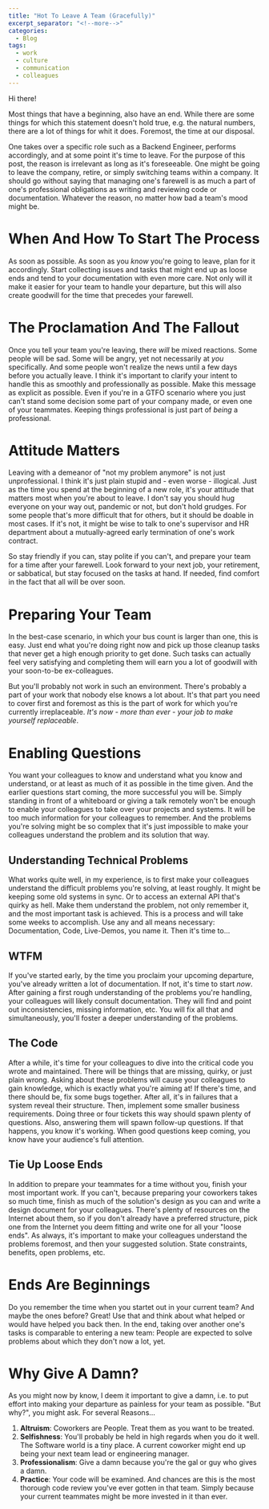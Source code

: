 ```yaml
---
title: "Hot To Leave A Team (Gracefully)"
excerpt_separator: "<!--more-->"
categories:
  - Blog
tags:
  - work
  - culture
  - communication
  - colleagues
---
```

Hi there!

Most things that have a beginning, also have an end. While there are some things for which this statement doesn't hold true, e.g. the natural numbers, there are a lot of things for whit it does. Foremost, the time at our disposal.

One takes over a specific role such as a Backend Engineer, performs accordingly, and at some point it's time to leave. For the purpose of this post, the reason is irrelevant as long as it's foreseeable. One might be going to leave the company, retire, or simply switching teams within a company. It should go without saying that managing one's farewell is as much a part of one's professional obligations as writing and reviewing code or documentation. Whatever the reason, no matter how bad a team's mood might be.

# When And How To Start The Process

As soon as possible. As soon as you *know* you're going to leave, plan for it accordingly. Start collecting issues and tasks that might end up as loose ends and tend to your documentation with even more care. Not only will it make it easier for your team to handle your departure, but this will also create goodwill for the time that precedes your farewell.

# The Proclamation And The Fallout

Once you tell your team you're leaving, there *will* be mixed reactions. Some people will be sad. Some will be angry, yet not necessarily at *you* specifically. And some people won't realize the news until a few days before you actually leave. I think it's important to clarify your intent to handle this as smoothly and professionally as possible. Make this message as explicit as possible. Even if you're in a GTFO scenario where you just can't stand some decision some part of your company made, or even one of your teammates. Keeping things professional is just part of *being* a professional. 

# Attitude Matters

Leaving with a demeanor of "not my problem anymore" is not just unprofessional. I think it's just plain stupid and - even worse - illogical. Just as the time you spend at the beginning of a new role, it's your attitude that matters most when you're about to leave. I don't say you should hug everyone on your way out, pandemic or not, but don't hold grudges. For some people that's more difficult that for others, but it should be doable in most cases. If it's not, it might be wise to talk to one's supervisor and HR department about a mutually-agreed early termination of one's work contract.

So stay friendly if you can, stay polite if you can't, and prepare your team for a time after your farewell. Look forward to your next job, your retirement, or sabbatical, but stay focused on the tasks at hand. If needed, find comfort in the fact that all will be over soon.

# Preparing Your Team

In the best-case scenario, in which your bus count is larger than one, this is easy. Just end what you're doing right now and pick up those cleanup tasks that never get a high enough priority to get done. Such tasks can actually feel very satisfying and completing them will earn you a lot of goodwill with your soon-to-be ex-colleagues.

But you'll probably not work in such an environment. There's probably a part of your work that nobody else knows a lot about. It's that part you need to cover first and foremost as this is the part of work for which you're currently irreplaceable. *It's now - more than ever - your job to make yourself replaceable*.

# Enabling Questions

You want your colleagues to know and understand what you know and understand, or at least as much of it as possible in the time given. And the earlier questions start coming, the more successful you will be. Simply standing in front of a whiteboard or giving a talk remotely won't be enough to enable your colleagues to take over your projects and systems. It will be too much information for your colleagues to remember. And the problems you're solving might be so complex that it's just impossible to make your colleagues understand the problem and its solution that way. 

## Understanding Technical Problems

What works quite well, in my experience, is to first make your colleagues understand the difficult problems you're solving, at least roughly. It might be keeping some old systems in sync. Or to access an external API that's quirky as hell. Make them understand the problem, not only remember it, and the most important task is achieved. This is a process and will take some weeks to accomplish. Use any and all means necessary: Documentation, Code, Live-Demos, you name it. Then it's time to...

## WTFM

If you've started early, by the time you proclaim your upcoming departure, you've already written a lot of documentation. If not, it's time to start *now*. After gaining a first rough understanding of the problems you're handling, your colleagues will likely consult documentation. They will find and point out inconsistencies, missing information, etc. You will fix all that and simultaneously, you'll foster a deeper understanding of the problems.

## The Code

After a while, it's time for your colleagues to dive into the critical code you wrote and maintained. There will be things that are missing, quirky, or just plain wrong. Asking about these problems will cause your colleagues to gain knowledge, which is exactly what you're aiming at! If there's time, and there should be, fix some bugs together. After all, it's in failures that a system reveal their structure. Then, implement some smaller business requirements. Doing three or four tickets this way should spawn plenty of questions. Also, answering them will spawn follow-up questions. If that happens, you know it's working. When good questions keep coming, you know have your audience's full attention.

## Tie Up Loose Ends

In addition to prepare your teammates for a time without you, finish your most important work. If you can't, because preparing your coworkers takes so much time, finish as much of the solution's design as you can and write a design document for your colleagues. There's plenty of resources on the Internet about them, so if you don't already have a preferred structure, pick one from the Internet you deem fitting and write one for all your "loose ends". As always, it's important to make your colleagues understand the problems foremost, and then your suggested solution. State constraints, benefits, open problems, etc.

# Ends Are Beginnings

Do you remember the time when you startet out in your current team? And maybe the ones before? Great! Use that and think about what helped or would have helped you back then. In the end, taking over another one's tasks is comparable to entering a new team: People are expected to solve problems about which they don't now a lot, yet.

# Why Give A Damn?

As you might now by know, I deem it important to give a damn, i.e. to put effort into making your departure as painless for your team as possible. "But why?", you might ask. For several Reasons...
 1. **Altruism**: Coworkers are People. Treat them as you want to be treated.
 2. **Selfishness**: You'll probably be held in high regards when you do it well. The Software world is a tiny place. A current coworker might end up being your next team lead or engineering manager.
 3. **Professionalism**: Give a damn because you're the gal or guy who gives a damn.
 4. **Practice**: Your code will be examined. And chances are this is the most thorough code review you've ever gotten in that team. Simply because your current teammates might be more invested in it than ever.